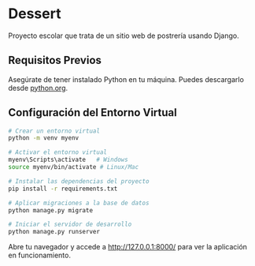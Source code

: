 # Dessert

Proyecto escolar que trata de un sitio web de postrería usando Django.

## Requisitos Previos

Asegúrate de tener instalado Python en tu máquina. Puedes descargarlo desde [python.org](https://www.python.org/).

## Configuración del Entorno Virtual

```bash
# Crear un entorno virtual
python -m venv myenv

# Activar el entorno virtual
myenv\Scripts\activate   # Windows
source myenv/bin/activate # Linux/Mac

# Instalar las dependencias del proyecto
pip install -r requirements.txt

# Aplicar migraciones a la base de datos
python manage.py migrate

# Iniciar el servidor de desarrollo
python manage.py runserver
```

Abre tu navegador y accede a http://127.0.0.1:8000/ para ver la aplicación en funcionamiento.